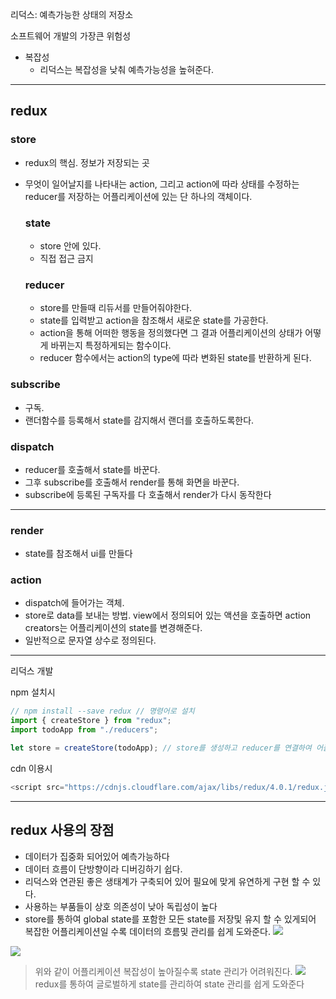 리덕스: 예측가능한 상태의 저장소

소프트웨어 개발의 가장큰 위험성

- 복잡성
  - 리덕스는 복잡성을 낮춰 예측가능성을 높혀준다.

---

## redux

### store

- redux의 핵심. 정보가 저장되는 곳
- 무엇이 일어날지를 나타내는 action, 그리고 action에 따라 상태를 수정하는 reducer를 저장하는 어플리케이션에 있는 단 하나의 객체이다.

  ### state

  - store 안에 있다.
  - 직접 접근 금지

  ### reducer

  - store를 만들때 리듀서를 만들어줘야한다.
  - state를 입력받고 action을 참조해서 새로운 state를 가공한다.
  - action을 통해 어떠한 행동을 정의했다면 그 결과 어플리케이션의 상태가 어떻게 바뀌는지 특정하게되는 함수이다.
  - reducer 함수에서는 action의 type에 따라 변화된 state를 반환하게 된다.

### subscribe

- 구독.
- 랜더함수를 등록해서 state를 감지해서 랜더를 호출하도록한다.

### dispatch

- reducer를 호출해서 state를 바꾼다.
- 그후 subscribe를 호출해서 render를 통해 화면을 바꾼다.
- subscribe에 등록된 구독자를 다 호출해서 render가 다시 동작한다

---

### render

- state를 참조해서 ui를 만들다

### action

- dispatch에 들어가는 객체.
- store로 data를 보내는 방법. view에서 정의되어 있는 액션을 호출하면 action creators는 어플리케이션의 state를 변경해준다.
- 일반적으로 문자열 상수로 정의된다.

---

리덕스 개발

npm 설치시

```js
// npm install --save redux // 명령어로 설치
import { createStore } from "redux";
import todoApp from "./reducers";

let store = createStore(todoApp); // store를 생성하고 reducer를 연결하여 어플리케이션에 연결함.
```

cdn 이용시

```js
<script src="https://cdnjs.cloudflare.com/ajax/libs/redux/4.0.1/redux.js">
```

---

## redux 사용의 장점

- 데이터가 집중화 되어있어 예측가능하다
- 데이터 흐름이 단방향이라 디버깅하기 쉽다.
- 리덕스와 연관된 좋은 생태계가 구축되어 있어 필요에 맞게 유연하게 구현 할 수 있다.
- 사용하는 부품들이 상호 의존성이 낮아 독립성이 높다
- store를 통하여 global state를 포함한 모든 state를 저장및 유지 할 수 있게되어 복잡한 어플리케이션일 수록 데이터의 흐름및 관리를 쉽게 도와준다.
![](https://camo.githubusercontent.com/5cdd3d479e7b612f7d3e62e298d3068657202f8cb4fdcc6123334642c99ac41e/68747470733a2f2f6d69726f2e6d656469756d2e636f6d2f6d61782f3234342f312a686e64683862577452392d6b565931516131423846772e706e67)

![](https://camo.githubusercontent.com/f70c93a196887b4157bfaa2986232dc034f77b8284e6c431981bce7915a20d5b/68747470733a2f2f6d69726f2e6d656469756d2e636f6d2f6d61782f3231392f312a5f4f6d764869697a4d61635735776f64394634734c412e706e67)
> 위와 같이 어플리케이션 복잡성이 높아질수록 state 관리가 어려워진다.
![](https://camo.githubusercontent.com/ecacb946e9b0eb5fcf39cc5b39296108e008e1ddc70f2a51536a558c2830c1ba/68747470733a2f2f6d69726f2e6d656469756d2e636f6d2f6d61782f3639312f312a4e4d462d474d5f554c6b4c6c55746b495767654773412e6a706567)
> redux를 통하여 글로벌하게 state를 관리하여 state 관리를 쉽게 도와준다


